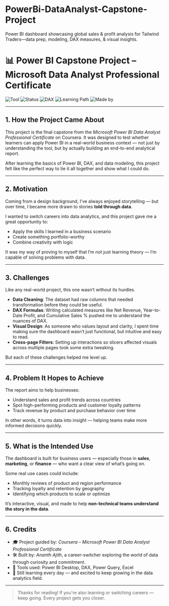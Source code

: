 # PowerBi-DataAnalyst-Capstone-Project
Power BI dashboard showcasing global sales &amp; profit analysis for Tailwind Traders—data prep, modeling, DAX measures, &amp; visual insights.

# 📊 Power BI Capstone Project – Microsoft Data Analyst Professional Certificate

![Tool](https://img.shields.io/badge/Built%20With-Power%20BI-yellow?logo=powerbi&logoColor=white)
![Status](https://img.shields.io/badge/Status-Completed-brightgreen)
![DAX](https://img.shields.io/badge/DAX-Used-success)
![Learning Path](https://img.shields.io/badge/Learning%20Journey-Career%20Switcher-blueviolet)
![Made by](https://img.shields.io/badge/By-Ananth%20Ajith-lightgrey)

---

## **1. How the Project Came About**

This project is the final capstone from the *Microsoft Power BI Data Analyst Professional Certificate* on Coursera. It was designed to test whether learners can apply Power BI in a real-world business context — not just by understanding the tool, but by actually building an end-to-end analytical report.

After learning the basics of Power BI, DAX, and data modeling, this project felt like the perfect way to tie it all together and show what I could do.

---

## **2. Motivation**

Coming from a design background, I’ve always enjoyed storytelling — but over time, I became more drawn to stories **told through data**.

I wanted to switch careers into data analytics, and this project gave me a great opportunity to:
- Apply the skills I learned in a business scenario
- Create something portfolio-worthy
- Combine creativity with logic

It was my way of proving to myself that I’m not just learning theory — I’m capable of solving problems with data.

---

## **3. Challenges**

Like any real-world project, this one wasn’t without its hurdles.

- **Data Cleaning**: The dataset had raw columns that needed transformation before they could be useful.
- **DAX Formulas**: Writing calculated measures like Net Revenue, Year-to-Date Profit, and Cumulative Sales % pushed me to understand the nuances of DAX.
- **Visual Design**: As someone who values layout and clarity, I spent time making sure the dashboard wasn’t just functional, but intuitive and easy to read.
- **Cross-page Filters**: Setting up interactions so slicers affected visuals across multiple pages took some extra tweaking.

But each of these challenges helped me level up.

---

## **4. Problem It Hopes to Achieve**

The report aims to help businesses:
- Understand sales and profit trends across countries
- Spot high-performing products and customer loyalty patterns
- Track revenue by product and purchase behavior over time

In other words, it turns data into insight — helping teams make more informed decisions quickly.

---

## **5. What is the Intended Use**

The dashboard is built for business users — especially those in **sales**, **marketing**, or **finance** — who want a clear view of what’s going on.

Some real use cases could include:
- Monthly reviews of product and region performance
- Tracking loyalty and retention by geography
- Identifying which products to scale or optimize

It’s interactive, visual, and made to help **non-technical teams understand the story in the data**.

---

## **6. Credits**

- 🎓 Project guided by: *Coursera – Microsoft Power BI Data Analyst Professional Certificate*
- 🛠 Built by: *Ananth Ajith*, a career-switcher exploring the world of data through curiosity and commitment.
- 🧠 Tools used: Power BI Desktop, DAX, Power Query, Excel
- 🌱 Still learning every day — and excited to keep growing in the data analytics field.

---

> Thanks for reading! If you're also learning or switching careers — keep going. Every project gets you closer.



